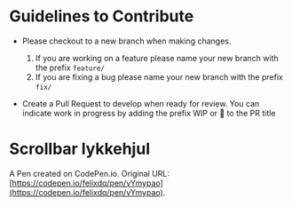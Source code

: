 # Guidelines to Contribute

- Please checkout to a new branch when making changes.
    1. If you are working on a feature please name your new branch with the prefix `feature/`
    2. If you are fixing a bug please name your new branch with the prefix `fix/`

- Create a Pull Request to develop when ready for review. You can indicate work in progress by adding the prefix WIP or 🚧 to the PR title

# Scrollbar lykkehjul

A Pen created on CodePen.io. Original URL: [https://codepen.io/felixdq/pen/vYmypao](https://codepen.io/felixdq/pen/vYmypao).
